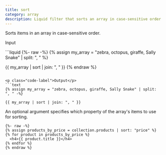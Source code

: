 ```yaml
---
title: sort
category: array
description: Liquid filter that sorts an array in case-sensitive order.
---
```


Sorts items in an array in case-sensitive order.

<p class="code-label">Input</p>
```liquid
{%- raw -%}
{% assign my_array = "zebra, octopus, giraffe, Sally Snake" | split: ", " %}

{{ my_array | sort | join: ", " }}
{% endraw %}
```

<p class="code-label">Output</p>
```text
{% assign my_array = "zebra, octopus, giraffe, Sally Snake" | split: ", " -%}

{{ my_array | sort | join: ", " }}
```

An optional argument specifies which property of the array's items to use for sorting.

```liquid
{%- raw -%}
{% assign products_by_price = collection.products | sort: "price" %}
{% for product in products_by_price %}
  <h4>{{ product.title }}</h4>
{% endfor %}
{% endraw %}
```
